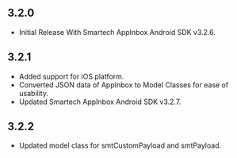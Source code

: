 ## 3.2.0

* Initial Release With Smartech AppInbox Android SDK v3.2.6.

## 3.2.1

* Added support for iOS platform.
* Converted JSON data of AppInbox to Model Classes for ease of usability.
* Updated Smartech AppInbox Android SDK v3.2.7.

## 3.2.2

* Updated model class for smtCustomPayload and smtPayload.


